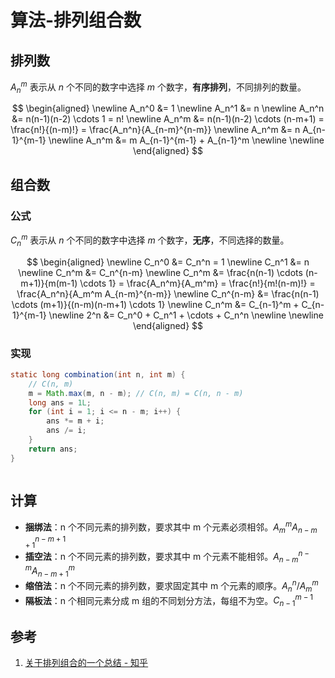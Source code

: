 # 算法-排列组合数


<!--more-->

## 排列数

$A_n^m$ 表示从 $n$ 个不同的数字中选择 $m$ 个数字，**有序排列**，不同排列的数量。

$$
\begin{aligned}
\newline
A_n^0 &= 1 \newline
A_n^1 &= n \newline
A_n^n &= n(n-1)(n-2) \cdots 1 = n! \newline
A_n^m &= n(n-1)(n-2) \cdots (n-m+1) = \frac{n!}{(n-m)!} = \frac{A_n^n}{A_{n-m}^{n-m}} \newline
A_n^m &= n A_{n-1}^{m-1} \newline
A_n^m &= m A_{n-1}^{m-1} + A_{n-1}^m \newline
\newline
\end{aligned}
$$

## 组合数

### 公式

$C_n^m$ 表示从 $n$ 个不同的数字中选择 $m$ 个数字，**无序**，不同选择的数量。

$$
\begin{aligned}
\newline
C_n^0 &= C_n^n = 1 \newline
C_n^1 &= n \newline
C_n^m &= C_n^{n-m} \newline
C_n^m &= \frac{n(n-1) \cdots (n-m+1)}{m(m-1) \cdots 1} = \frac{A_n^m}{A_m^m} = \frac{n!}{m!(n-m)!} = \frac{A_n^n}{A_m^m A_{n-m}^{n-m}} \newline
C_n^{n-m} &= \frac{n(n-1) \cdots (m+1)}{(n-m)(n-m+1) \cdots 1} \newline
C_n^m &= C_{n-1}^m + C_{n-1}^{m-1} \newline
2^n &= C_n^0 + C_n^1 + \cdots + C_n^n \newline
\newline
\end{aligned}
$$

### 实现

```java
static long combination(int n, int m) {
    // C(n, m)
    m = Math.max(m, n - m); // C(n, m) = C(n, n - m)
    long ans = 1L;
    for (int i = 1; i <= n - m; i++) {
        ans *= m + i;
        ans /= i;
    }
    return ans;
}
```

```java

```

## 计算

- **捆绑法**：n 个不同元素的排列数，要求其中 m 个元素必须相邻。$A_{m}^{m} A_{n-m+1}^{n-m+1}$
- **插空法**：n 个不同元素的排列数，要求其中 m 个元素不能相邻。$A_{n-m}^{n-m} A_{n-m+1}^m$
- **缩倍法**：n 个不同元素的排列数，要求固定其中 m 个元素的顺序。$A_n^n / A_m^m$
- **隔板法**：n 个相同元素分成 m 组的不同划分方法，每组不为空。$C_{n-1}^{m-1}$

## 参考

1. [关于排列组合的一个总结 - 知乎](https://zhuanlan.zhihu.com/p/56326836)


